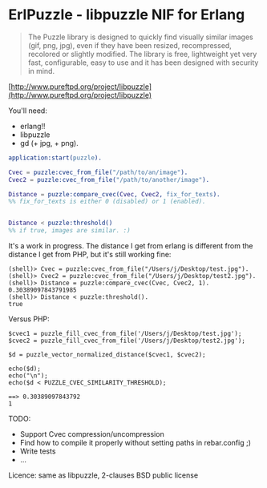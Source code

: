 # ErlPuzzle - libpuzzle NIF for Erlang

> The Puzzle library is designed to quickly find visually similar images (gif, png, jpg), even if they have been resized, recompressed, recolored or slightly modified. The library is free, lightweight yet very fast, configurable, easy to use and it has been designed with security in mind.

[http://www.pureftpd.org/project/libpuzzle](http://www.pureftpd.org/project/libpuzzle)

You'll need:

* erlang!!
* libpuzzle
* gd (+ jpg, + png).

```erlang
application:start(puzzle).

Cvec = puzzle:cvec_from_file("/path/to/an/image").
Cvec2 = puzzle:cvec_from_file("/path/to/another/image").

Distance = puzzle:compare_cvec(Cvec, Cvec2, fix_for_texts).
%% fix_for_texts is either 0 (disabled) or 1 (enabled).


Distance < puzzle:threshold()
%% if true, images are similar. :)
```

It's a work in progress. The distance I get from erlang is different from the distance I get from PHP, but it's still
working fine:

```
(shell)> Cvec = puzzle:cvec_from_file("/Users/j/Desktop/test.jpg").
(shell)> Cvec2 = puzzle:cvec_from_file("/Users/j/Desktop/test2.jpg").
(shell)> Distance = puzzle:compare_cvec(Cvec, Cvec2, 1).
0.30389097843791985
(shell)> Distance < puzzle:threshold().
true
```

Versus PHP:

```
$cvec1 = puzzle_fill_cvec_from_file('/Users/j/Desktop/test.jpg');
$cvec2 = puzzle_fill_cvec_from_file('/Users/j/Desktop/test2.jpg');

$d = puzzle_vector_normalized_distance($cvec1, $cvec2);

echo($d);
echo("\n");
echo($d < PUZZLE_CVEC_SIMILARITY_THRESHOLD);

==> 0.30389097843792
1
```

TODO:
* Support Cvec compression/uncompression
* Find how to compile it properly without setting paths in rebar.config ;)
* Write tests
* ...

Licence: same as libpuzzle, 2-clauses BSD public license

